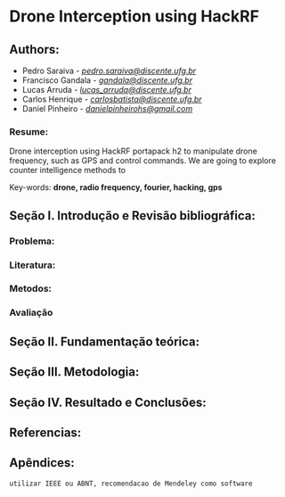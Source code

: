 # Drone Interception using HackRF

## Authors:
- Pedro Saraiva - *pedro.saraiva@discente.ufg.br*
- Francisco Gandala - *gandala@discente.ufg.br*
- Lucas Arruda - *lucas_arruda@discente.ufg.br*
- Carlos Henrique - *carlosbatista@discente.ufg.br*
- Daniel Pinheiro - *danielpinheirohs@gmail.com*

### Resume:

Drone interception using HackRF portapack h2 to manipulate drone frequency, such as GPS and control commands. We are going to explore counter intelligence methods to 

Key-words: **drone, radio frequency, fourier, hacking, gps**

## Seção I. Introdução e Revisão bibliográfica:

### Problema:

### Literatura:

### Metodos:

### Avaliação

## Seção II. Fundamentação teórica:

## Seção III. Metodologia:

## Seção IV. Resultado e Conclusões:

## Referencias:

## Apêndices:
    utilizar IEEE ou ABNT, recomendacao de Mendeley como software